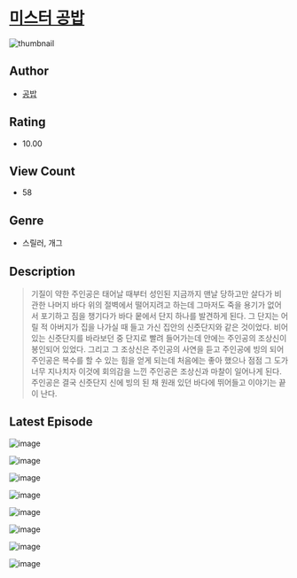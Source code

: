 # [미스터 공밥](https://comic.naver.com/bestChallenge/list?titleId=811002)
![thumbnail](https://image-comic.pstatic.net/user_contents_data/challenge_comic/2023/05/25/upload_3760899731507786034_480x623.jpeg)

## Author
- [공밥](https://comic.naver.com/artistTitle?id=367153)

## Rating
- 10.00

## View Count
- 58

## Genre
- 스릴러, 개그

## Description
> 기질이 약한 주인공은 태어날 때부터 성인된 지금까지 맨날 당하고만 살다가 비관한 나머지 바다 위의 절벽에서 떨어지려고 하는데 그마저도 죽을 용기가 없어서 포기하고 짐을 챙기다가 바다 뭍에서 단지 하나를 발견하게 된다. 그 단지는 어릴 적 아버지가 집을 나가실 때 들고 가신 집안의 신줏단지와 같은 것이었다. 비어 있는 신줏단지를 바라보던 중 단지로 빨려 들어가는데 안에는 주인공의 조상신이 봉인되어 있었다. 그리고 그 조상신은 주인공의 사연을 듣고 주인공에 빙의 되어 주인공은 복수를 할 수 있는 힘을 얻게 되는데 처음에는 좋아 했으나 점점 그 도가 너무 지나치자 이것에 회의감을 느낀 주인공은 조상신과 마찰이 일어나게 된다. 주인공은 결국 신줏단지 신에 빙의 된 채 원래 있던 바다에 뛰어들고 이야기는 끝이 난다.


## Latest Episode
![image](https://image-comic.pstatic.net/user_contents_data/challenge_comic/2023/05/25/367153/upload_3545852643139727462.jpeg)

![image](https://image-comic.pstatic.net/user_contents_data/challenge_comic/2023/05/25/367153/upload_7075492986488185957.jpeg)

![image](https://image-comic.pstatic.net/user_contents_data/challenge_comic/2023/05/25/367153/upload_3546647818518148153.jpeg)

![image](https://image-comic.pstatic.net/user_contents_data/challenge_comic/2023/05/25/367153/upload_3472615500808218210.jpeg)

![image](https://image-comic.pstatic.net/user_contents_data/challenge_comic/2023/05/25/367153/upload_7306306668671021154.jpeg)

![image](https://image-comic.pstatic.net/user_contents_data/challenge_comic/2023/05/25/367153/upload_7017506753300739682.jpeg)

![image](https://image-comic.pstatic.net/user_contents_data/challenge_comic/2023/05/25/367153/upload_7017846511000511026.jpeg)

![image](https://image-comic.pstatic.net/user_contents_data/challenge_comic/2023/05/25/367153/upload_3702856525545879652.jpeg)
